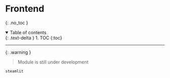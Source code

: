 <!---
#layout: default
#title: Pipelines
#parent: S10 - Extra
#nav_order: 9
-->

# Frontend
{: .no_toc }

<details open markdown="block">
  <summary>
    Table of contents
  </summary>
  {: .text-delta }
1. TOC
{:toc}
</details>

---

{: .warning }
> Module is still under development

`steamlit`